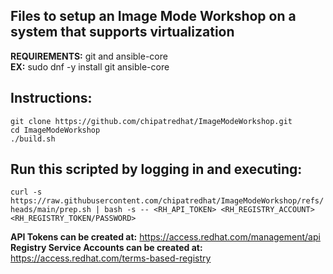 ## Files to setup an Image Mode Workshop on a system that supports virtualization  
**REQUIREMENTS:** git and ansible-core  
  **EX:** sudo dnf -y install git ansible-core  

## Instructions:  
`git clone https://github.com/chipatredhat/ImageModeWorkshop.git`  
`cd ImageModeWorkshop`  
`./build.sh`  


## Run this scripted by logging in and executing:  
`curl -s https://raw.githubusercontent.com/chipatredhat/ImageModeWorkshop/refs/heads/main/prep.sh | bash -s -- <RH_API_TOKEN> <RH_REGISTRY_ACCOUNT> <RH_REGISTRY_TOKEN/PASSWORD>`  

**API Tokens can be created at:** https://access.redhat.com/management/api  
**Registry Service Accounts can be created at:**  https://access.redhat.com/terms-based-registry  
